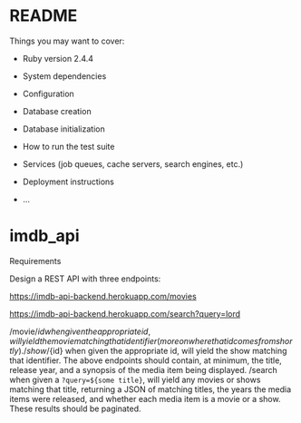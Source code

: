 # README


Things you may want to cover:

* Ruby version 2.4.4

* System dependencies

* Configuration

* Database creation

* Database initialization

* How to run the test suite

* Services (job queues, cache servers, search engines, etc.)

* Deployment instructions

* ...
# imdb_api

Requirements

Design a REST API with three endpoints:

 https://imdb-api-backend.herokuapp.com/movies 
 
 https://imdb-api-backend.herokuapp.com/search?query=lord

/movie/${id} when given the appropriate id, will yield the movie matching that identifier (more on where that id comes from shortly).
/show/${id} when given the appropriate id, will yield the show matching that identifier.
The above endpoints should contain, at minimum, the title, release year, and a synopsis of the media item being displayed.
/search when given a `?query=${some title}`, will yield any movies or shows matching that title, returning a JSON of matching titles, the years the media items were released, and whether each media item is a movie or a show. These results should be paginated.



